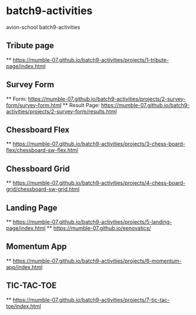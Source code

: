 # batch9-activities
avion-school batch9-activities

## Tribute page
** https://mumble-07.github.io/batch9-activities/projects/1-tribute-page/index.html

## Survey Form

** Form: https://mumble-07.github.io/batch9-activities/projects/2-survey-form/survey-form.html
** Result Page: https://mumble-07.github.io/batch9-activities/projects/2-survey-form/results.html

## Chessboard Flex
** https://mumble-07.github.io/batch9-activities/projects/3-chess-board-flex/chessboard-sw-flex.html

## Chessboard Grid
** https://mumble-07.github.io/batch9-activities/projects/4-chess-board-grid/chessboard-sw-grid.html

## Landing Page
** https://mumble-07.github.io/batch9-activities/projects/5-landing-page/index.html
** https://mumble-07.github.io/eenovatics/

## Momentum App 
** https://mumble-07.github.io/batch9-activities/projects/6-momentum-app/index.html

## TIC-TAC-TOE
** https://mumble-07.github.io/batch9-activities/projects/7-tic-tac-toe/index.html
